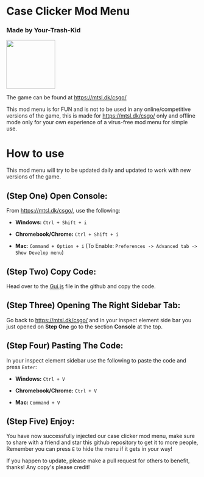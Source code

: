 # Case Clicker Mod Menu
### Made by Your-Trash-Kid

<img src="https://mtsl.dk/csgo/images/CSGOWeaponCase3.png" width="128">

The game can be found at https://mtsl.dk/csgo/

This mod menu is for FUN and is not to be used in any online/competitive versions of the game, this is made for https://mtsl.dk/csgo/ only and offline mode only for your own experience of a virus-free mod menu for simple use.

# How to use
This mod menu will try to be updated daily and updated to work with new versions of the game.

## (Step One) Open Console: 
From https://mtsl.dk/csgo/, use the following:

* **Windows:** `Ctrl + Shift + i`

* **Chromebook/Chrome:** `Ctrl + Shift + i`

* **Mac**: `Command + Option + i` (To Enable: `Preferences -> Advanced tab -> Show Develop menu`)

## (Step Two) Copy Code:
Head over to the [Gui.js](https://github.com/Your-Trash-kid/CaseClickerHacks/blob/main/Gui.js) file in the github and copy the code.

## (Step Three) Opening The Right Sidebar Tab:
Go back to https://mtsl.dk/csgo/ and in your inspect element side bar you just opened on **Step One** go to the section **Console** at the top.

## (Step Four) Pasting The Code:
In your inspect element sidebar use the following to paste the code and press `Enter`:

* **Windows:** `Ctrl + V`

* **Chromebook/Chrome:** `Ctrl + V`

* **Mac:** `Command + V`

## (Step Five) Enjoy:
You have now successfully injected our case clicker mod menu, make sure to share with a friend and star this github repository to get it to more people, Remember you can press `E` to hide the menu if it gets in your way!

If you happen to update, please make a pull request for others to benefit, thanks!
Any copy's please credit!
